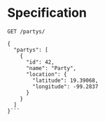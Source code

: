 # Specification

`GET /partys/`

```
{
  "partys": [
    {
      "id": 42,
      "name": "Party",
      "location": {
        "latitude": 19.39068,
        "longitude": -99.2837
      }
    }
  ]
}```
